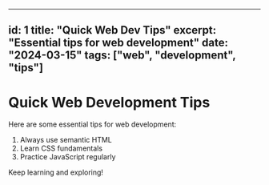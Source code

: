 
---
id: 1
title: "Quick Web Dev Tips"
excerpt: "Essential tips for web development"
date: "2024-03-15"
tags: ["web", "development", "tips"]
---

# Quick Web Development Tips

Here are some essential tips for web development:

1. Always use semantic HTML
2. Learn CSS fundamentals
3. Practice JavaScript regularly

Keep learning and exploring!

